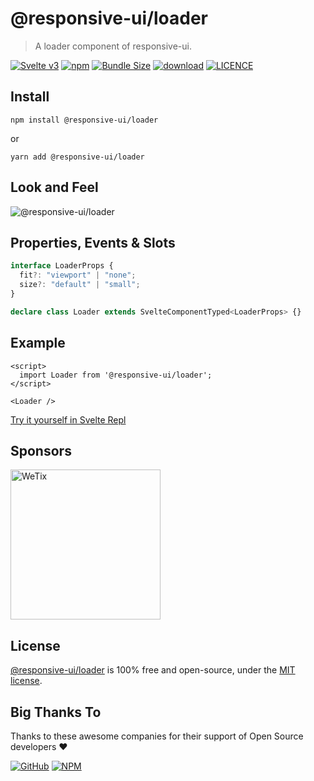 # @responsive-ui/loader

> A loader component of responsive-ui.

<p>

[![Svelte v3](https://img.shields.io/badge/svelte-v3-orange.svg)](https://svelte.dev)
[![npm](https://img.shields.io/npm/v/@responsive-ui/loader.svg)](https://www.npmjs.com/package/@responsive-ui/loader)
[![Bundle Size](https://badgen.net/bundlephobia/minzip/%40responsive-ui%2Floader)](https://bundlephobia.com/result?p=@responsive-ui/loader)
[![download](https://img.shields.io/npm/dw/@responsive-ui/loader.svg)](https://www.npmjs.com/package/@responsive-ui/loader)
[![LICENCE](https://img.shields.io/github/license/wetix/responsive-ui)](https://github.com/wetix/responsive-ui/blob/main/LICENSE)

</p>

## Install

```console
npm install @responsive-ui/loader
```

or

```console
yarn add @responsive-ui/loader
```

## Look and Feel

<img src="https://user-images.githubusercontent.com/28108597/106019879-17ab6400-60fe-11eb-9456-d24fc8fd5ed9.png"
alt="@responsive-ui/loader" />

## Properties, Events & Slots

```ts
interface LoaderProps {
  fit?: "viewport" | "none";
  size?: "default" | "small";
}

declare class Loader extends SvelteComponentTyped<LoaderProps> {}
```

## Example

```svelte
<script>
  import Loader from '@responsive-ui/loader';
</script>

<Loader />
```

[Try it yourself in Svelte Repl](https://svelte.dev/repl/f38d0c0bf6754647bbc78cfe74cc356c?version=latest)

## Sponsors

<img src="https://asset.wetix.my/images/logo/wetix.png" alt="WeTix" width="240px">

## License

[@responsive-ui/loader](https://github.com/wetix/responsive-ui/tree/main/components/loader) is 100% free and open-source, under the [MIT license](https://github.com/wetix/responsive-ui/blob/main/LICENSE).

## Big Thanks To

Thanks to these awesome companies for their support of Open Source developers ❤

[![GitHub](https://jstools.dev/img/badges/github.svg)](https://github.com/open-source)
[![NPM](https://jstools.dev/img/badges/npm.svg)](https://www.npmjs.com/)

